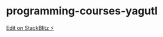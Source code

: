 # programming-courses-yagutl

[Edit on StackBlitz ⚡️](https://stackblitz.com/edit/programming-courses-yagutl)